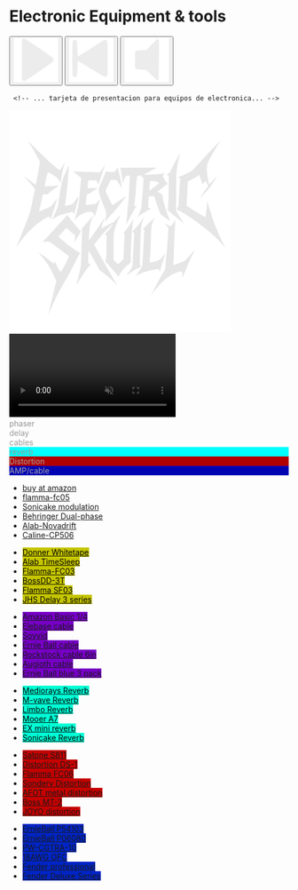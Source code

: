 
<!DOCTYPE html>
<html lang="en">
<head>
    <meta charset="UTF-8">
    <meta name="viewport" content="width=device-width, initial-scale=1.0">
       <meta property="og:title" content="electricskull">
  <meta property="og:image" content="https://erickpolancoh.github.io/electricskull/electricskullMainFlayer.png">
  <meta name="description" content="Electric Skull: Electronic equipment & Tools Technology, cameras, guitar pedals, GPS, Dog GPS, Electronic components">
  <meta property="og:url" content="https://erickpolancoh.github.io/electricskull/">
     <link rel="stylesheet" href="style.css">
    <link rel="stylesheet" href="status.css">
    <link rel="stylesheet" href="media.css">
    <title>Electronic equipment holder</title>
</head>
<body>

  <!--El maldito titulo-->
  <h1> 
    Electronic Equipment & tools
  </h1>

<!--aqui va tu audio -->

<audio id="myAudio" src="electricskull.mp3" preload="none" autoplay playsinline defer></audio>

<div id="controlsContainer">
  <div class="buttonGroup">
    <button id="playBtn"><img  src="play.svg"></button>
    <button id="pauseBtn"><img src="Back.svg"></button>
    <button id="stopBtn"><img src="stop.svg"></button>
  </div>
</div>




     <!-- ... tarjeta de presentacion para equipos de electronica... -->
    
   
<!-- ...video content wrapper... -->

<div class="logo-container">
  <img src="electricskull.svg" alt="Logo" />
</div>
<div class="video-bg">
  <video preload="none" autoplay muted loop>
    <source src="ParalaxPedal0001-0250.mkv" type="video/mp4" />
  </video>





</div>

<div class="demography-container">
<div class="demColor-lightblue" style="color: rgb(147, 147, 147);"><span>phaser</span></div>
<div class="demColor-yellow" style="color: rgb(155, 155, 155);"><span>delay</span></div>
<div class="demColor-purple" style="color: rgb(154, 154, 154);"><span>cables</span></div>
<div class="demColor-purple" style="background-color: aqua; color: rgb(149, 149, 149); "><span>reverb</span></div>
<div class="demColor-purple" style="background-color: rgb(178, 0, 0); color: rgb(167, 167, 167);  "><span>Distortion</span></div>
<div class="demColor-purple" style="background-color: rgb(0, 3, 178); color: rgb(167, 167, 167);  "><span>AMP/cable</span></div>
</div>

<main class="content">
  <!-- Aquí va tu contenido scrollable -->
           <!--ELECTRONICOS-->
   <nav class="navbar">
 
  <ul>
    <li><a href="https://amzn.to/4nbs7tW" target="_blank" rel="nofollowsponsored">buy at amazon </a></li>
    <li><a href="https://amzn.to/4g8agSm" target="_blank" rel="nofollowsponsored">flamma-fc05</a></li>
    <li><a href="https://amzn.to/3V0RBhR" target="_blank" rel="nofollowsponsored">Sonicake modulation</a></li>
    <li><a href="https://amzn.to/483nRZa" target="_blank" rel="nofollowsponsored">Behringer Dual-phase</a></li>
    <li><a href="https://amzn.to/4p6Vz6t"   target="_blank" rel="nofollosponsored">Alab-Novadrift</a></li>
    <li><a href="https://amzn.to/46qdnBV" target="_blank" rel="nofollosponsored">Caline-CP506</a></li>
    </ul>
    <!--TOOLS-->

<ul>
    <li ><a href="https://amzn.to/4ngwwMa"  target="_blank" rel="nofollosponsored" style="background-color: rgb(197, 197, 0); color: black;">Donner Whitetape</a></li>
    <li><a href="https://amzn.to/4nn1uTe" target="_blank" rel="nofollosponsored" style="background-color: rgb(197, 197, 0); color: black;" >Alab TimeSleep</a></li>
     <li><a href="https://amzn.to/47ONflF" target="_blank" rel="nofollosponsored" style="background-color: rgb(197, 197, 0); color: black;" >Flamma-FC03</a></li>
      <li><a href="https://amzn.to/3Ib3DCi" target="_blank" rel="nofollosponsored" style="background-color: rgb(197, 197, 0); color:black" >BossDD-3T</a></li>
       <li><a href="https://amzn.to/4nprT2N"  target="_blank" rel="nofollosponsored" style="background-color: rgb(197, 197, 0); color: black;" >Flamma SF03</a></li>
        <li><a href="https://amzn.to/47wvzLm" target="_blank" rel="nofollosponsored" style="background-color: rgb(197, 197, 0);color: black;" >JHS Delay 3 series</a></li>
    </ul>

 
<ul>
    <li ><a href="https://amzn.to/45SVyLN" target="_blank" rel="nofollosponsored" style="background-color: rgb(118, 0, 197);">Amazon Basic 1/4</a></li>
       <li ><a href="https://amzn.to/46eZLID" target="_blank" rel="nofollosponsored" style="background-color: rgb(118, 0, 197);">Elebase cable</a></li>
          <li ><a href="https://amzn.to/3JJkCfH" target="_blank" rel="nofollosponsored" style="background-color: rgb(118, 0, 197);">Sovvid</a></li>
             <li ><a href="https://amzn.to/4g8dIwi" target="_blank" rel="nofollosponsored" style="background-color: rgb(118, 0, 197);">Ernie Ball cable</a></li>
                <li ><a href="https://amzn.to/3V0EvBc" target="_blank" rel="nofollosponsored" style="background-color: rgb(118, 0, 197);">Rockstock cable 6in</a></li>
                   <li ><a href="https://amzn.to/480YgAc" target="_blank" rel="nofollosponsored" style="background-color: rgb(118, 0, 197);">Augioth cable</a></li>
                      <li ><a href="https://amzn.to/3I7X3MW" target="_blank" rel="nofollosponsored" style="background-color: rgb(118, 0, 197);">Ernie Ball blue 3 pack</a></li>
</ul>


<ul>
    <li ><a href="https://amzn.to/482WTAT" target="_blank"  rel="nofollosponsored" style="background-color: rgb(0, 255, 213); color: black;">Mediorays Reverb</a></li>
  <li ><a href="https://amzn.to/42goIlF" target="_blank" rel="nofollosponsored" style="background-color: rgb(0, 255, 213); color: black;">M-vave Reverb</a></li>
    <li ><a href="https://amzn.to/4m44xhY" target="_blank" rel="nofollosponsored" style="background-color: rgb(0, 255, 213); color: black;">Limbo Reverb </a></li>
      <li ><a href="https://amzn.to/47stNLf" target="_blank" rel="nofollosponsored" style="background-color: rgb(0, 255, 213); color: black;">Mooer A7</a></li>
        <li ><a href="https://amzn.to/3V4sc6Y" target="_blank" rel="nofollosponsored" style="background-color: rgb(0, 255, 213); color: black;">EX mini reverb</a></li>
          <li ><a href="https://amzn.to/4pgnvVu" target="_blank" rel="nofollowsponsored" style="background-color: rgb(0, 255, 213); color: black;">Sonicake Reverb</a></li>
</ul>


<ul>
     <li ><a href="https://amzn.to/4nj3sns" target="_blank" rel="nofollosponsored" style="background-color: rgb(197, 0, 0);">Satone S811</a></li>
     <li ><a href="https://amzn.to/3JNI7nH" target="_blank" rel="nofollosponsored" style="background-color: rgb(197, 0, 0);">Distortion DS-1 </a></li>
     <li ><a href="https://amzn.to/4mZ8kyw" target="_blank" rel="nofollosponsored" style="background-color: rgb(197, 0, 0);">Flamma FC06</a></li>
     <li ><a href="https://amzn.to/47wYLSu" target="_blank" rel="nofollosponsored" style="background-color: rgb(197, 0, 0);">Sondery Distortion</a></li>
     <li ><a href="https://amzn.to/3K7pknk" target="_blank" rel="nofollosponsored" style="background-color: rgb(197, 0, 0);">AFOT metal distortion</a></li>
     <li ><a href="https://amzn.to/41FamLx" target="_blank" rel="nofollosponsored" style="background-color: rgb(197, 0, 0);">Boss MT-2</a></li>
     <li ><a href="https://amzn.to/45StJ6k" target="_blank" rel="nofollosponsored" style="background-color: rgb(197, 0, 0);">JOYO distortion</a></li>
</ul>


<ul>
     <li ><a href="https://amzn.to/42bzbPg" target="_blank" rel="nofollosponsored" style="background-color: rgb(0, 36, 197);">ErnieBall P54103</a></li>
     <li ><a href="https://amzn.to/4nhGrRR" target="_blank" rel="nofollosponsored" style="background-color: rgb(0, 36, 197);">ErnieBall P06080</a></li>
     <li ><a href="https://amzn.to/483sEtC" target="_blank" rel="nofollosponsored" style="background-color: rgb(0, 36, 197);">PW-CGTRA-10</a></li>
     <li ><a href="https://amzn.to/4mnu1qV" target="_blank" rel="nofollosponsored" style="background-color: rgb(0, 36, 197);">18AWG OFC</a></li>
     <li ><a href="https://amzn.to/4m2rmm0" target="_blank" rel="nofollosponsored" style="background-color: rgb(0, 36, 197);">Fender professional</a></li>
     <li ><a href="https://amzn.to/45REuFT" target="_blank" rel="nofollosponsored" style="background-color: rgb(0, 36, 197);">Fender Deluxe Series</a></li>
</ul>



</nav>

</main>








 


 
     

<script src="audio.js"></script>

</body>
</html>
